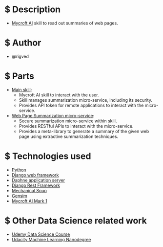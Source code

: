 # $ Description
* [Mycroft AI](https://mycroft.ai/) skill to read out summaries of web pages.

# $ Author
* @rigved

# $ Parts
* [Main skill](https://github.com/rigved/webpage-summarizer-skill):
    * Mycroft AI skill to interact with the user.
    * Skill manages summarization micro-service, including its security.
    * Provides API token for remote applications to interact with the
      micro-service.
* [Web Page Summarization micro-service](https://github.com/rigved/webpage-summarizer-skill/tree/master/apiv1):
    * Secure summarization micro-service within skill.
    * Provides RESTful APIs to interact with the micro-service.
    * Provides a meta-library to generate a summary of the given web page using extractive summarization techniques.

# $ Technologies used
* [Python](https://www.python.org/)
* [Django web framework](https://www.djangoproject.com/)
* [Daphne application server](https://github.com/django/daphne)
* [Django Rest Framework](https://www.django-rest-framework.org/)
* [Mechanical Soup](https://mechanicalsoup.readthedocs.io/)
* [Gensim](https://radimrehurek.com/gensim/)
* [Mycroft AI Mark 1](https://mycroft-ai.gitbook.io/docs/using-mycroft-ai/get-mycroft/mark-1)

# $ Other Data Science related work
* [Udemy Data Science Course](https://rigved.github.io/udemy-data-science-course/)
* [Udacity Machine Learning Nanodegree](https://rigved.github.io/udacity-machine-learning/)
